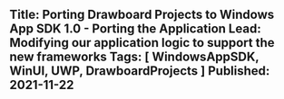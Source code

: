 Title: Porting Drawboard Projects to Windows App SDK 1.0 - Porting the Application
Lead: Modifying our application logic to support the new frameworks
Tags: [ WindowsAppSDK, WinUI, UWP, DrawboardProjects ]
Published: 2021-11-22
---